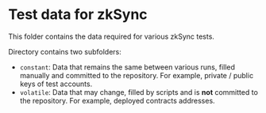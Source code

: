 # Test data for zkSync

This folder contains the data required for various zkSync tests.

Directory contains two subfolders:

- `constant`: Data that remains the same between various runs, filled manually and committed to the repository. For
  example, private / public keys of test accounts.
- `volatile`: Data that may change, filled by scripts and is **not** committed to the repository. For example, deployed
  contracts addresses.
